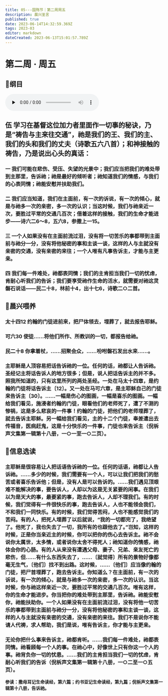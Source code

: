 ```yaml
---
title: 05---国殇节｜第二周周五
description: 晨兴圣言
published: true
date: 2023-06-14T14:32:59.369Z
tags: 2023-03
editor: markdown
dateCreated: 2023-06-13T15:01:57.789Z
---
```


# 第二周 · 周五
## 📖纲目
<audio id="audio" controls="" preload="none">
      <source id="mp3" src="/2023-03/week2/week2day5.mp3">
</audio>

## 伍	学习在基督这位加力者里面作一切事的秘诀，乃是“祷告与主来往交通”，祂是我们的王、我们的主、我们的头和我们的丈夫（诗歌五六八首）；和神接触的祷告，乃是说出心头的真话：

### 一	我们可能在悲伤、受压、失望的光景中；我们应当把我们的难处带到主那里，告诉祂；祂是最好的倾听者；祂知道我们的情感，与我们的心表同情；祂能安慰并扶助我们。

### 二	我们应当知道，我们在主面前，有一次的诉说，有一次的倾心，就是与祂多一次的亲密，多一次的认识；当这时候，我们与祂亲近一次，要胜过平常的交通几百次；借着这样的接触，我们的生命才能进步——诗六二6～8，五六8，参撒上一15。

### 三	一个人如果没有在主面前流过泪，没有将一切苦乐的事都带到主面前与祂分一分，没有将他秘密的事和主谈一谈，这样的人与主就没有亲密的交通，没有亲密的来往；一个人唯有凡事告诉主，才能与主更亲。

### 四	我们每一件难处，祂都表同情；我们的主肯担当我们一切的忧虑，肯耐心听我们的告诉；我们要享受祂作生命的活水，就需要对祂这灵磐石说话——民二十8，林前十4，出十七6，诗歌二○二首。

## 📖晨兴喂养

### 太十四12    约翰的门徒进前来，把尸体领去，埋葬了，就去报告耶稣。

### 可六30    使徒……将他们所作、所教训的一切，都报告给祂。

### 民二十8    你拿着杖，……招聚会众，……吩咐磐石发出水来……。

### 主耶稣是人顶容易把话告诉祂的一位。任何的话，祂都让人告诉祂。圣经记主将话告诉人的地方很多；但是，说人把话告诉主的并不多。照我所知道的，只有这里所列的两处圣经。一处在马太十四章，是约翰的门徒将话告诉主〔12〕。又一处在马可六章，是主耶稣自己的门徒来告诉主〔30〕。……一幅是伤心的图画，一幅是喜乐的图画。一幅给我们看见，施浸者约翰的门徒，眼看他们的老师死了，遭了不测的惨祸，这是多么悲哀的一件事！约翰的门徒，把他们的老师埋葬了，就去告诉主耶稣。另一幅给我们看见，主的十二个门徒，奉差遣出去传福音，医病赶鬼，这是十分快乐的一件事，门徒也来告诉主（倪柝声文集第一辑第十八册，一○一至一○二页）。

## 📖信息选读

### 主耶稣是很容易让人把话语告诉祂的一位。任何的话语，祂都让人告诉祂。……多少的时候，我们需要有一个人，可以让我们把我们的愁苦或者喜乐告诉他；但是，没有人是可以告诉的。……我们遇见顶艰难不能解决的事，要告诉人，人却以为这是无关紧要的闲事。在我们以为是天大的事，最要紧的事，跑去告诉人，人却不理我们。有的时候，我们觉得有一件很快乐的事，跑去告诉人，人也不能领会我们，不和我们一同快乐。有的时候，我们觉得苦闷，人也不能感觉我们的苦闷。有的人，把死人埋葬了以后就说，“我的一切都完了，我绝望了。他死了，我也失去了一切，我所有的也跟他去了。”岂知，这样的时候，正是你当亲近主的时候，你可以把你的伤心去告诉主。祂不会说你太属世，太多情，或者说你太舍不得死人；祂知道你的情感，祂体会你的心肠。有的人从来没有遭遇父母、妻子、兄弟、亲友死亡的悲伤，但……有什么东西失去了，……〔就觉得〕所有的景物好像都毫无生气，〔他们〕找不到出路。这时候，……〔他们〕应当像约翰的门徒，把尸首埋葬了，跑去告诉主。你知道么？在主面前，有一次的诉说，有一次的倾心，就是与祂多一次的亲密，多一次的认识。当这时候，你与祂这样亲近一次，要胜过平常的交通几百次。唯有这样，你的生命才能进步。你当把你的难处带到主那里，告诉祂。祂能安慰你，祂能扶助你。一个人如果没有在主面前流过泪，没有将他一切苦乐的事都带到主面前与祂分一分，没有将他秘密的事和主谈一谈，这样的人与主就没有亲密的交通，没有亲密的来往。我们不是说你不能请人代祷，求人帮助，我们是说，唯有告诉主，你才能与主更亲。

### 无论你把什么事来告诉主，祂都肯听。……我们每一件难处，祂都表同情。祂看顾每一个人的事。在祂心中，好像世上只有你这一个人的事。祂背负你一切的忧患。……我们的主肯担当我们一切的忧虑，肯耐心听我们的告诉（倪柝声文集第一辑第十八册，一○二至一○五页）。

**参读：撒母耳记生命读经，第六篇；约书亚记生命读经，第九篇；倪柝声文集第一辑第十八册，告诉祂。**
<!-- Google tag (gtag.js) -->
<script async src="https://www.googletagmanager.com/gtag/js?id=G-1P8709Z16T"></script>
<script>
  window.dataLayer = window.dataLayer || [];
  function gtag(){dataLayer.push(arguments);}
  gtag('js', new Date());

  gtag('config', 'G-1P8709Z16T');
</script>
